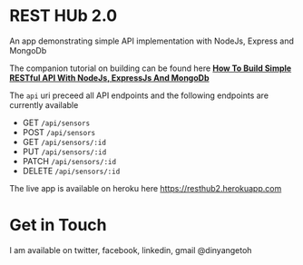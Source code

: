 # REST HUb 2.0

An app demonstrating simple API implementation with NodeJs, Express and MongoDb

The companion tutorial on building can be found here <b>[How To Build Simple RESTful API With NodeJs, ExpressJs And MongoDb](https://medium.com/@dinyangetoh/how-to-build-simple-restful-api-with-nodejs-expressjs-and-mongodb-99348012925d)</b> 

The `api` uri preceed all API endpoints and the following endpoints are currently available
* GET `/api/sensors`
* POST `/api/sensors`
* GET `/api/sensors/:id`
* PUT `/api/sensors/:id`
* PATCH `/api/sensors/:id`
* DELETE `/api/sensors/:id`

The live app is available on heroku here
https://resthub2.herokuapp.com



Get in Touch
===============

I am available on twitter, facebook, linkedin, gmail @dinyangetoh